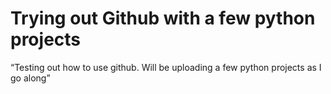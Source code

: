 # Trying out Github with a few python projects
“Testing out how to use github. Will be uploading a few python projects as I go along”
